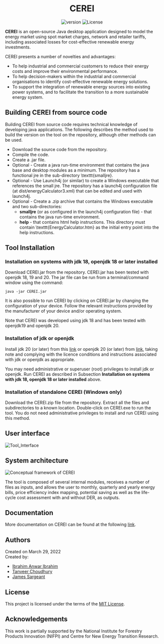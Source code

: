 <div align="center">

  # CEREI
  ![version](https://img.shields.io/badge/version-1.0-blue) ![License](https://img.shields.io/cran/l/NCC)
  
</div>

**CEREI** is an open-source Java desktop application designed to model the energy market using spot market charges, network and retailer tariffs, including associated losses for cost-effective renewable energy investments.

CEREI presents a number of novelties and advantages:
- To help industrial and commercial customers to reduce their energy costs and improve their environmental performance.
- To help decision-makers within the industrial and commercial organisations to identify cost-effective renewable energy solutions.
- To support the integration of renewable energy sources into existing power systems, and to facilitate the transition to a more sustainable energy system.

## Building CEREI from source code
Building CEREI from source code requires technical knowledge of developing java applications.  The following describes the method used to build the version on the tool on the repository, although other methods can be used.
- Download the source code from the repository.
- Compile the code.
- Create a .jar file.
- Optional - Create a java run-time environment that contains the java base and desktop modules as a minimum.  The repository has a functional jre in the sub-directory \texttt{smalljre}.
- Optional - Use Launch4j (or similar) to create a Windows executable that references the small jre.  The repository has a launch4j configuration file (at dist/energyCalculator3.xml) that can be edited and used with launch4j.
-  Optional - Create a .zip archive that contains the Windows executable and two sub-directories:
    - **smalljre** (or as configured in the launch4j configuration file) - that contains the java run-time environment.
    - **help** - that contains html help instructions.  This directory must contain \texttt{EnergyCalculator.htm} as the initial entry point into the help instructions. 


## Tool Installation
### Installation on systems with jdk 18, openjdk 18 or later installed
Download CEREI.jar from the repository. CEREI.jar has been tested with openjdk 18, 19 and 20.  The jar file can be run from a terminal/command window using the command:

`java -jar CEREI.jar`

It is also possible to run CEREI by clicking on CEREI.jar by changing the configuration of your device.  Follow the relevant instructions provided by the manufacturer of your device and/or operating system.

Note that CEREI was developed using jdk 18 and has been tested with openjdk19 and openjdk 20. 

### Installation of jdk or openjdk
Install jdk 20 (or later) from this [link](https://www.oracle.com/au/java/technologies/downloads) or openjdk 20 (or later) from [link](https://openjdk.org/projects/jdk/), taking note and complying with the licence conditions and instructions associated with jdk or openjdk as appropriate.

You may need administrative or superuser (root) privileges to install jdk or openjdk.
Run CEREI as described in Subsection **Installation on systems with jdk 18, openjdk 18 or later installed** above.

### Installation of standalone CEREI (Windows only)
Download the CEREI.zip file from the repository.  Extract all the files and subdirectories to a known location.  Double-click on CEREI.exe to run the tool.
You do not need administrative privileges to install and run CEREI using this method.

## User interface

![Tool_Interface](https://github.com/uts-isf/CEREI/assets/63223580/c460fddf-3dd5-455c-a976-aba4e432a345)

## System architecture

![Conceptual framework of CEREI](https://github.com/uts-isf/CEREI/assets/63223580/7ea38d52-04f9-4ee4-8d32-f337a7add722)

The tool is composed of several internal modules, receives a number of files as inputs, and allows the user to monthly, quarterly and yearly energy bills, price efficiency index mapping, potential saving as well as the life-cycle cost assessment with and without DER, as outputs.

## Documentation
More documentation on CEREI can be found at the following <a href="https://github.com/uts-isf/CEREI/wiki">link</a>.

## Authors
Created on March 29, 2022  
Created by:
- <a href="https://github.com/Ibrahim-a-Ibrahim" target="_blank">Ibrahim Anwar Ibrahim</a>
- <a href="https://github.com/etanvah" target="_blank">Tanveer Choudhury</a>
- <a href="https://github.com/james007au" target="_blank">James Sargeant</a>

## License
This project is licensed under the terms of the <a href="https://github.com/uts-isf/CEREI/blob/main/LICENSE">MIT License</a>.

## Acknowledgements
This work is partially supported by the National Institute for Forestry Products Innovation (NIFPI) and Centre for New Energy Transition Research.
